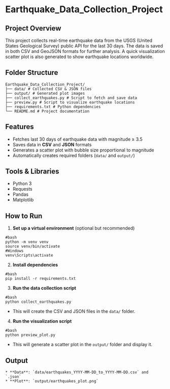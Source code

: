 # Earthquake_Data_Collection_Project

## Project Overview
This project collects real-time earthquake data from the USGS (United States Geological Survey) public API for the last 30 days. The data is saved in both CSV and GeoJSON formats for further analysis. A quick visualization scatter plot is also generated to show earthquake locations worldwide.

## Folder Structure
```
Earthquake_Data_Collection_Project/
├── data/ # Collected CSV & JSON files
├── output/ # Generated plot images
├── collect_earthquakes.py # Script to fetch and save data
├── preview.py # Script to visualize earthquake locations
├── requirements.txt # Python dependencies
└── README.md # Project documentation
```
## Features
- Fetches last 30 days of earthquake data with magnitude ≥ 3.5
- Saves data in **CSV** and **JSON** formats
- Generates a scatter plot with bubble size proportional to magnitude
- Automatically creates required folders (`data/` and `output/`)

## Tools & Libraries
- Python 3
- Requests
- Pandas
- Matplotlib

## How to Run

1. **Set up a virtual environment** (optional but recommended)
```   
#bash
python -m venv venv
source venv/bin/activate
#Windows
venv\Scripts\activate
```
2. **Install dependencies**
```  
#bash
pip install -r requirements.txt
```
3. **Run the data collection script**
```
#bash
python collect_earthquakes.py
```
* This will create the CSV and JSON files in the `data/` folder.

4. **Run the visualization script**
```
#bash
python preview_plot.py
```
* This will generate a scatter plot in the `output/` folder and display it.

## Output
```
* **Data**: `data/earthquakes_YYYY-MM-DD_to_YYYY-MM-DD.csv` and `.json`
* **Plot**: `output/earthquakes_plot.png`
```
